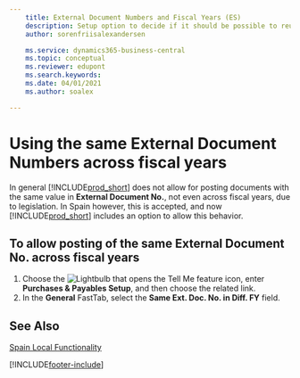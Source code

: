 ```yaml
---
    title: External Document Numbers and Fiscal Years (ES)
    description: Setup option to decide if it should be possible to reuse External Document Numbers across fiscal years in the Spanish version of Business Central.
    author: sorenfriisalexandersen

    ms.service: dynamics365-business-central
    ms.topic: conceptual
    ms.reviewer: edupont
    ms.search.keywords:
    ms.date: 04/01/2021
    ms.author: soalex

---
```

# Using the same External Document Numbers across fiscal years

In general [!INCLUDE[prod_short](../../includes/prod_short.md)] does not allow for posting documents with the same value in **External Document No.**, not even across fiscal years, due to legislation. In Spain however, this is accepted, and now [!INCLUDE[prod_short](../../includes/prod_short.md)] includes an option to allow this behavior.  

## To allow posting of the same **External Document No.** across fiscal years

1. Choose the ![Lightbulb that opens the Tell Me feature](../../media/ui-search/search_small.png "Tell me what you want to do") icon, enter **Purchases & Payables Setup**, and then choose the related link.  
2. In the **General** FastTab, select the **Same Ext. Doc. No. in Diff. FY** field.

## See Also

[Spain Local Functionality](spain-local-functionality.md)


[!INCLUDE[footer-include](../../includes/footer-banner.md)]